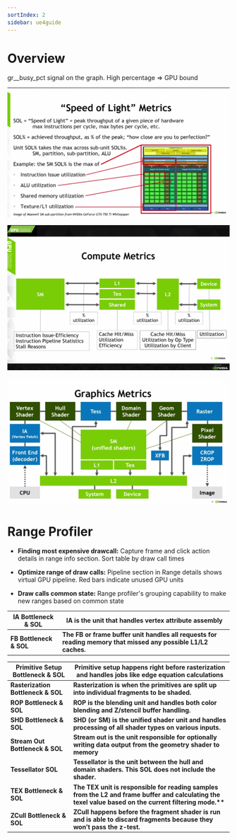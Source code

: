 ```yaml
---
sortIndex: 2
sidebar: ue4guide
---
```


# Overview

gr\_\_busy_pct signal on the graph. High percentage => GPU bound

![](../../_assets/nvidia_breakdown_speedoflight.png)

![](../../_assets/nvidia_breakdown_computemetrics.png)

![](../../_assets/nvidia_breakdown_graphicsmetrics.png)

# Range Profiler

- **Finding most expensive drawcall:** Capture frame and click action details in range info section. Sort table by draw call times

- **Optimize range of draw calls:** Pipeline section in Range details shows virtual GPU pipeline. Red bars indicate unused GPU units

- **Draw calls common state:** Range profiler's grouping capability to make new ranges based on common state

| IA Bottleneck & SOL     | IA is the unit that handles vertex attribute assembly                                                          |
| ----------------------- | -------------------------------------------------------------------------------------------------------------- |
| **FB Bottleneck & SOL** | **The FB or frame buffer unit handles all requests for reading memory that missed any possible L1/L2 caches.** |

| Primitive Setup Bottleneck & SOL   | Primitive setup happens right before rasterization and handles jobs like edge equation calculations                                                       |
| ---------------------------------- | --------------------------------------------------------------------------------------------------------------------------------------------------------- |
| **Rasterization Bottleneck & SOL** | **Rasterization is when the primitives are split up into individual fragments to be shaded.**                                                             |
| **ROP Bottleneck & SOL**           | **ROP is the blending unit and handles both color blending and Z/stencil buffer handling.**                                                               |
| **SHD Bottleneck & SOL**           | **SHD (or SM) is the unified shader unit and handles processing of all shader types on various inputs.**                                                  |
| **Stream Out Bottleneck & SOL**    | **Stream out is the unit responsible for optionally writing data output from the geometry shader to memory**                                              |
| **Tessellator SOL**                | **Tessellator is the unit between the hull and domain shaders. This SOL does not include the shader.**                                                    |
| **TEX Bottleneck & SOL**           | **The TEX unit is responsible for reading samples from the L2 and frame buffer and calculating the texel value based on the current filtering mode.\*\*** |
| **ZCull Bottleneck & SOL**         | **ZCull happens before the fragment shader is run and is able to discard fragments because they won’t pass the z-test.**                                  |
